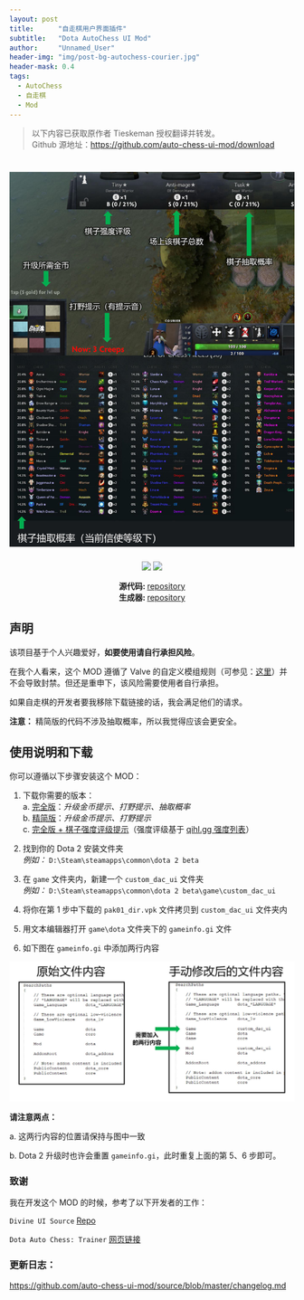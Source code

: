 ```yaml
---
layout: post
title: 		"自走棋用户界面插件"
subtitle: 	"Dota AutoChess UI Mod"
author: 	"Unnamed_User"
header-img: "img/post-bg-autochess-courier.jpg"
header-mask: 0.4
tags:
  - AutoChess
  - 自走棋
  - Mod
---
```


> 以下内容已获取原作者 Tieskeman 授权翻译并转发。  
> Github 源地址：https://github.com/auto-chess-ui-mod/download

<h1 align="center">
   <img src="/img/in-post/post-ui-mod/banner_img_cn.jpg" alt="UI Mod for Dota 2 Auto Chess" title="UI Mod for Dota 2 Auto Chess" />
</h1>
<p align="center">  
 <a href="https://opensource.org/licenses/MIT"><img src="https://img.shields.io/badge/license-MIT-blue.svg"></a>
 <a href="https://www.paypal.com/cgi-bin/webscr?cmd=_s-xclick&hosted_button_id=2UKM4JREAPTBG"><img src="https://img.shields.io/badge/buy%20me%20some-candy-yellow.svg"></a>
 
</p>

<p align="center">
  <span><strong>源代码: </strong><a href="https://github.com/auto-chess-ui-mod/source ">repository </a></span><br>
  <span><strong>生成器: </strong><a href="https://github.com/auto-chess-ui-mod/generator">repository</a></span>
</p>

## 声明

该项目基于个人兴趣爱好，**如要使用请自行承担风险**。

在我个人看来，这个 MOD 遵循了 Valve 的自定义模组规则（可参见：[这里](https://dota2.gamepedia.com/Ban#Exceptions)）并不会导致封禁。但还是重申下，该风险需要使用者自行承担。

如果自走棋的开发者要我移除下载链接的话，我会满足他们的请求。

**注意：** 精简版的代码不涉及抽取概率，所以我觉得应该会更安全。


## 使用说明和下载

你可以遵循以下步骤安装这个 MOD：

1. 下载你需要的版本：  
a. [完全版](https://github.com/auto-chess-ui-mod/download/raw/master/vpk/full/pak01_dir.vpk)：*升级金币提示、打野提示、抽取概率*  
b. [精简版](https://github.com/auto-chess-ui-mod/download/raw/master/vpk/lite/pak01_dir.vpk)：*升级金币提示、打野提示*  
c. [完全版 + 棋子强度评级提示](https://github.com/auto-chess-ui-mod/download/raw/master/vpk/full_tier/pak01_dir.vpk)（强度评级基于 [qihl.gg 强度列表](https://qihl.gg/tierlist)）  

2. 找到你的 Dota 2 安装文件夹  
   *例如：* `D:\Steam\steamapps\common\dota 2 beta`

3. 在 `game` 文件夹内，新建一个 `custom_dac_ui` 文件夹  
   *例如：* `D:\Steam\steamapps\common\dota 2 beta\game\custom_dac_ui`

4. 将你在第 1 步中下载的 `pak01_dir.vpk` 文件拷贝到 `custom_dac_ui` 文件夹内

5. 用文本编辑器打开 `game\dota` 文件夹下的 `gameinfo.gi` 文件

6. 如下图在 `gameinfo.gi` 中添加两行内容

![](/img/in-post/post-ui-mod/modify_gameinfo_cn.jpg)

**请注意两点：**

a. 这两行内容的位置请保持与图中一致

b. Dota 2 升级时也许会重置 `gameinfo.gi`，此时重复上面的第 5、6 步即可。

### 致谢
我在开发这个 MOD 的时候，参考了以下开发者的工作：

`Divine UI Source` [Repo](https://github.com/dota2-divine-ui/divine-ui-source)  

`Dota Auto Chess: Trainer` [网页链接](https://dota2chess.com/)

### 更新日志： 
https://github.com/auto-chess-ui-mod/source/blob/master/changelog.md